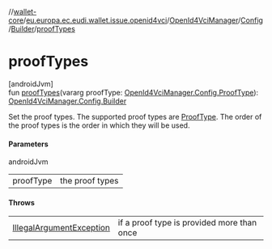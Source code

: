 //[wallet-core](../../../../../index.md)/[eu.europa.ec.eudi.wallet.issue.openid4vci](../../../index.md)/[OpenId4VciManager](../../index.md)/[Config](../index.md)/[Builder](index.md)/[proofTypes](proof-types.md)

# proofTypes

[androidJvm]\
fun [proofTypes](proof-types.md)(vararg
proofType: [OpenId4VciManager.Config.ProofType](../-proof-type/index.md)): [OpenId4VciManager.Config.Builder](index.md)

Set the proof types. The supported proof types are [ProofType](../-proof-type/index.md). The order of the proof types is
the order in which they will be used.

#### Parameters

androidJvm

|           |                 |
|-----------|-----------------|
| proofType | the proof types |

#### Throws

|                                                                                                                        |                                            |
|------------------------------------------------------------------------------------------------------------------------|--------------------------------------------|
| [IllegalArgumentException](https://kotlinlang.org/api/latest/jvm/stdlib/kotlin/-illegal-argument-exception/index.html) | if a proof type is provided more than once |
